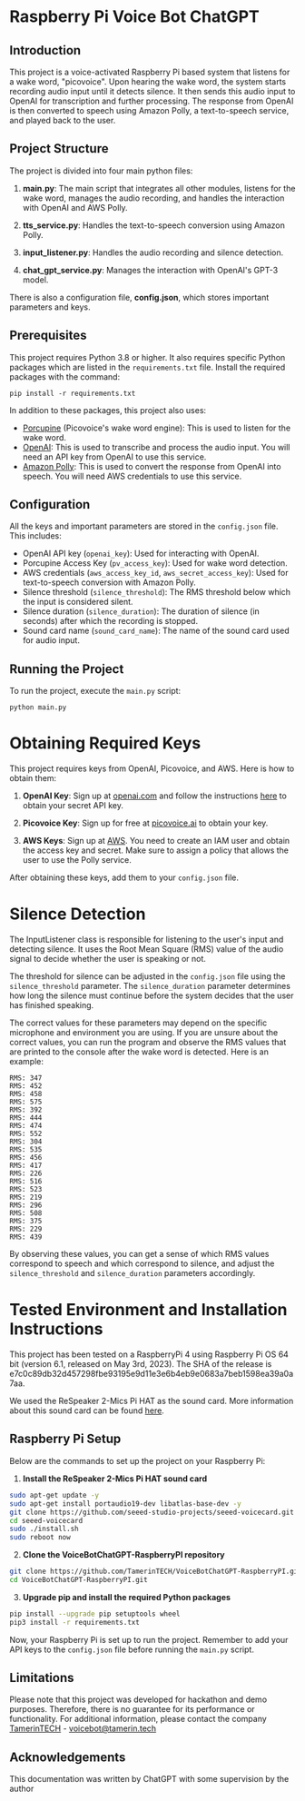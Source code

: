 # Raspberry Pi Voice Bot ChatGPT

## Introduction

This project is a voice-activated Raspberry Pi based system that listens for a wake word, "picovoice". Upon hearing the wake word, the system starts recording audio input until it detects silence. It then sends this audio input to OpenAI for transcription and further processing. The response from OpenAI is then converted to speech using Amazon Polly, a text-to-speech service, and played back to the user.

## Project Structure

The project is divided into four main python files:

1. **main.py**: The main script that integrates all other modules, listens for the wake word, manages the audio recording, and handles the interaction with OpenAI and AWS Polly.

2. **tts_service.py**: Handles the text-to-speech conversion using Amazon Polly.

3. **input_listener.py**: Handles the audio recording and silence detection.

4. **chat_gpt_service.py**: Manages the interaction with OpenAI's GPT-3 model.

There is also a configuration file, **config.json**, which stores important parameters and keys.

## Prerequisites

This project requires Python 3.8 or higher. It also requires specific Python packages which are listed in the `requirements.txt` file. Install the required packages with the command:

```
pip install -r requirements.txt
```

In addition to these packages, this project also uses:

- [Porcupine](https://picovoice.ai/products/porcupine/) (Picovoice's wake word engine): This is used to listen for the wake word.
- [OpenAI](https://openai.com/): This is used to transcribe and process the audio input. You will need an API key from OpenAI to use this service.
- [Amazon Polly](https://aws.amazon.com/polly/): This is used to convert the response from OpenAI into speech. You will need AWS credentials to use this service.

## Configuration

All the keys and important parameters are stored in the `config.json` file. This includes:

- OpenAI API key (`openai_key`): Used for interacting with OpenAI.
- Porcupine Access Key (`pv_access_key`): Used for wake word detection.
- AWS credentials (`aws_access_key_id`, `aws_secret_access_key`): Used for text-to-speech conversion with Amazon Polly.
- Silence threshold (`silence_threshold`): The RMS threshold below which the input is considered silent.
- Silence duration (`silence_duration`): The duration of silence (in seconds) after which the recording is stopped.
- Sound card name (`sound_card_name`): The name of the sound card used for audio input.

## Running the Project

To run the project, execute the `main.py` script:

```
python main.py
```

# Obtaining Required Keys

This project requires keys from OpenAI, Picovoice, and AWS. Here is how to obtain them:

1. **OpenAI Key**: Sign up at [openai.com](https://www.openai.com/) and follow the instructions [here](https://help.openai.com/en/articles/4936850-where-do-i-find-my-secret-api-key) to obtain your secret API key.

2. **Picovoice Key**: Sign up for free at [picovoice.ai](https://picovoice.ai/) to obtain your key.

3. **AWS Keys**: Sign up at [AWS](https://aws.amazon.com/). You need to create an IAM user and obtain the access key and secret. Make sure to assign a policy that allows the user to use the Polly service.

After obtaining these keys, add them to your `config.json` file.

# Silence Detection

The InputListener class is responsible for listening to the user's input and detecting silence. It uses the Root Mean Square (RMS) value of the audio signal to decide whether the user is speaking or not.

The threshold for silence can be adjusted in the `config.json` file using the `silence_threshold` parameter. The `silence_duration` parameter determines how long the silence must continue before the system decides that the user has finished speaking.

The correct values for these parameters may depend on the specific microphone and environment you are using. If you are unsure about the correct values, you can run the program and observe the RMS values that are printed to the console after the wake word is detected. Here is an example:

```
RMS: 347
RMS: 452
RMS: 458
RMS: 575
RMS: 392
RMS: 444
RMS: 474
RMS: 552
RMS: 304
RMS: 535
RMS: 456
RMS: 417
RMS: 226
RMS: 516
RMS: 523
RMS: 219
RMS: 296
RMS: 508
RMS: 375
RMS: 229
RMS: 439
```

By observing these values, you can get a sense of which RMS values correspond to speech and which correspond to silence, and adjust the `silence_threshold` and `silence_duration` parameters accordingly.

# Tested Environment and Installation Instructions

This project has been tested on a RaspberryPi 4 using Raspberry Pi OS 64 bit (version 6.1, released on May 3rd, 2023). The SHA of the release is e7c0c89db32d457298fbe93195e9d11e3e6b4eb9e0683a7beb1598ea39a0a7aa.

We used the ReSpeaker 2-Mics Pi HAT as the sound card. More information about this sound card can be found [here](https://wiki.seeedstudio.com/ReSpeaker_2_Mics_Pi_HAT_Raspberry/).

## Raspberry Pi Setup

Below are the commands to set up the project on your Raspberry Pi:

1. **Install the ReSpeaker 2-Mics Pi HAT sound card**

```bash
sudo apt-get update -y
sudo apt-get install portaudio19-dev libatlas-base-dev -y
git clone https://github.com/seeed-studio-projects/seeed-voicecard.git
cd seeed-voicecard
sudo ./install.sh
sudo reboot now
```

2. **Clone the VoiceBotChatGPT-RaspberryPI repository**

```bash
git clone https://github.com/TamerinTECH/VoiceBotChatGPT-RaspberryPI.git
cd VoiceBotChatGPT-RaspberryPI.git
```

3. **Upgrade pip and install the required Python packages**

```bash
pip install --upgrade pip setuptools wheel
pip3 install -r requirements.txt
```

Now, your Raspberry Pi is set up to run the project. Remember to add your API keys to the `config.json` file before running the `main.py` script.


## Limitations

Please note that this project was developed for hackathon and demo purposes. Therefore, there is no guarantee for its performance or functionality. For additional information, please contact the company [TamerinTECH](https://www.tamerin.tech) - [voicebot@tamerin.tech](mailto:voicebot@tamerin.tech)

## Acknowledgements

This documentation was written by ChatGPT with some supervision by the author
